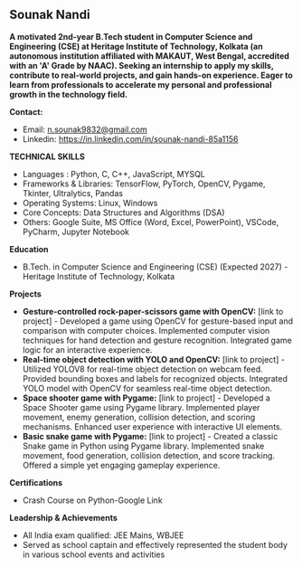 ## Sounak Nandi

**A motivated 2nd-year B.Tech student in Computer Science and Engineering (CSE) at Heritage Institute of Technology, Kolkata (an autonomous institution affiliated with MAKAUT, West Bengal, accredited with an 'A' Grade by NAAC). Seeking an internship to apply my skills, contribute to real-world projects, and gain hands-on experience. Eager to learn from professionals to accelerate my personal and professional growth in the technology field.**

**Contact:**

* Email: [n.sounak9832@gmail.com](mailto:n.sounak9832@gmail.com)
* Linkedin: https://in.linkedin.com/in/sounak-nandi-85a1156

**TECHNICAL SKILLS**

* Languages : Python, C, C++, JavaScript, MYSQL
* Frameworks & Libraries: TensorFlow, PyTorch, OpenCV, Pygame, Tkinter, Ultralytics, Pandas
* Operating Systems: Linux, Windows
* Core Concepts: Data Structures and Algorithms (DSA)
* Others: Google Suite, MS Office (Word, Excel, PowerPoint), VSCode, PyCharm, Jupyter Notebook

**Education**

* B.Tech. in Computer Science and Engineering (CSE) (Expected 2027) - Heritage Institute of Technology, Kolkata

**Projects**

* **Gesture-controlled rock-paper-scissors game with OpenCV:** [link to project] - Developed a game using OpenCV for gesture-based input and comparison with computer choices. Implemented computer vision techniques for hand detection and gesture recognition. Integrated game logic for an interactive experience.
* **Real-time object detection with YOLO and OpenCV:** [link to project] - Utilized YOLOV8 for real-time object detection on webcam feed. Provided bounding boxes and labels for recognized objects. Integrated YOLO model with OpenCV for seamless real-time object detection.
* **Space shooter game with Pygame:** [link to project] - Developed a Space Shooter game using Pygame library. Implemented player movement, enemy generation, collision detection, and scoring mechanisms. Enhanced user experience with interactive UI elements.
* **Basic snake game with Pygame:** [link to project] - Created a classic Snake game in Python using Pygame library. Implemented snake movement, food generation, collision detection, and score tracking. Offered a simple yet engaging gameplay experience.

**Certifications**

* Crash Course on Python-Google Link

**Leadership & Achievements**

* All India exam qualified: JEE Mains, WBJEE
* Served as school captain and effectively represented the student body in various school events and activities
